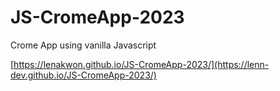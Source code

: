 # JS-CromeApp-2023
Crome App using vanilla Javascript

[https://lenakwon.github.io/JS-CromeApp-2023/](https://lenn-dev.github.io/JS-CromeApp-2023/)
